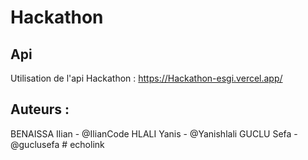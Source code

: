 # Hackathon

## Api
Utilisation de l'api Hackathon : https://Hackathon-esgi.vercel.app/

## Auteurs :
BENAISSA Ilian - @IlianCode
HLALI Yanis - @Yanishlali
GUCLU Sefa - @guclusefa
#   e c h o l i n k  
 